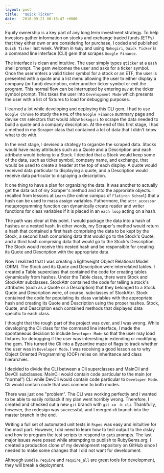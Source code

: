 ```yaml
---
layout: post
title:  "Quick Ticker"
date:   2016-09-21 00:16:47 +0000
---
```



Equity ownership is a key part of any long term investment strategy.  To help investors gather information on stocks and exchange traded funds (ETFs) that they either own or are considering for purchase, I coded and published `Quick Ticker` last week.  Written in `Ruby` and using `Nokogiri`, `Quick Ticker` is a command line interface (CLI) gem that scrapes `Google Finance`.

The interface is clean and intuitive. The user simply types `qticker` at a `Bash` shell prompt.  The gem welcomes the user and asks for a ticker symbol.  Once the user enters a valid ticker symbol for a stock or an ETF, the user is presented with a quote and a list menu allowing the user to either display a company (or fund) description, enter another ticker symbol or exit the program.  This normal flow can be interrupted by entering `DEV` at the ticker symbol prompt.  This takes the user into `Development Mode` which presents the user with a list of fixtures to load for debugging purposes.

I learned a lot while developing and deploying this CLI gem.  I had to use `Google Chrome` to study the `HTML` of the `Google Finance` summary page and devise `CSS` selectors that would allow `Nokogiri` to scrape the data needed to build a quote and a company description.  At the end of this first stage, I had a method in my Scraper class that contained a lot of data that I didn't know what to do with.

In the next stage, I devised a strategy to organize the scraped data.  Stocks would have many attributes such as a Quote and a Description and each attribute would belong to a Stock.  I decided that a Stock would keep some of the data, such as ticker symbol, company name, and exchange, that would be used to create a header at the top of each display.  A quote would received data particular to displaying a quote, and a Description would receive data particular to displaying a description.  

It one thing to have a plan for organizing the data.  It was another to actually get the data out of my Scraper's method and into the approriate objects.  I recalled from lessons at `Learn` (the online campus of `Flatiron School`) that a hash can be used to mass assign variables.  Futhermore, the `attr_accessor` metaprogramming function can dynamically create reader and writer functions for class variables if it is placed in an `each loop` acting on a hash.

The path was clear at this point.  I would package the data into a hash of hashes or a nested hash.  In other words, my Scraper's method would return a hash that contained a first hash comprising the data to be kept by the Stock, a second hash comprising data that would go to the Stock's Quote, and a third hash comprising data that would go to the Stock's Description.  The Stock would receive this nested hash and be responsible for creating its Quote and Description with the appropriate data.

Now I realized that I was creating a lightweight Object Relational Model (ORM).  The Stock and its Quote and Description were interrelated tables.  I created a Table superclass that contained the code for creating tables dynamically from hashes.  Under the Table class, there were Stock and StockAttr subclasses.  StockAttr contained the code for telling a stock's attributes (such as a Quote or a Description) that they belonged to a Stock.  Quote and Description were, of course, subclasses of StockAtrr.  Stock contained the code for populating its class variables with the appropriate hash and creating its Quote and Description using the proper hashes.  Stock, Quote, and Description each contained methods that displayed data specific to each class.

I thought that the rough part of the project was over, and I was wrong.  While developing the Cli class for the command line interface, I made the spontaneous decision to include `Developer Mode` so that the user may load fixtures for debugging if the user was interesting in extending or modifying the gem.  This turned the Cli into a Byzantine maze of flags to track whether the user was in `Developer Mode`.  I was receiving a good lesson as to why Object Oriented Programming (OOP) relies on inheritance and class hierarchies.

I decided to divide the CLI between a Cli superclasses and MainCli and DevCli subclasses.  MainCli would contain code particular to the main (or "normal") CLI while DevCli would contain code particular to `Developer Mode`.  Cli would contain code that was common to both modes.

There was just one "problem".  The CLI was working perfectly and I wanted to be able to easily rollback if my plan went horribly wrong.  Therefore, I created and checked out a new `git` branch with `git co -b cli`.  Thankfully, however, the redesign was successful, and I merged cli branch into the master branch in the end.

Writing a full set of automated unit tests in `Rspec` was easy and inituitive for the most part.  However, I did need to learn how to test output to the dislay and how to program the test scripts to respond to `gets` prompts.  The last major issues were posed while attempting to publish to RubyGems.org.  I created a production clone of my development repository on GitHub since I needed to make some changes that I did not want for development.

Although `Bundle.require` and `require_all` are great tools for development, they will break a deployment.  


